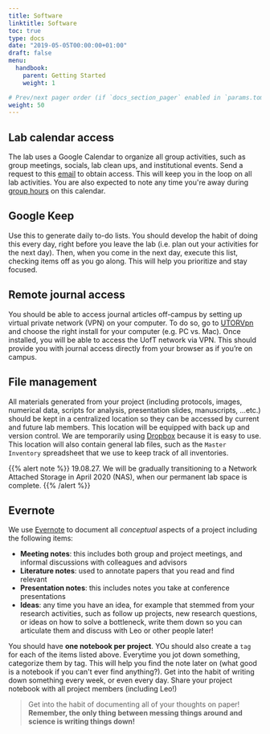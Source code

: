 ```yaml
---
title: Software
linktitle: Software
toc: true
type: docs
date: "2019-05-05T00:00:00+01:00"
draft: false
menu: 
  handbook:
    parent: Getting Started
    weight: 1

# Prev/next pager order (if `docs_section_pager` enabled in `params.toml`)
weight: 50
---
```



## Lab calendar access

The lab uses a Google Calendar to organize all group activities, such as group meetings, socials, lab clean ups, and institutional events. Send a request to this [email](lytchoulab@gmail.com) to obtain access. This will keep you in the loop on all lab activities. You are also expected to note any time you're away during [group hours](/handbook/hours#grouphours) on this calendar.

## Google Keep

Use this to generate daily to-do lists. You should develop the habit of doing this every day, right before you leave the lab (i.e. plan out your activities for the next day). Then, when you come in the next day, execute this list, checking items off as you go along. This will help you prioritize and stay focused.

## Remote journal access

You should be able to access journal articles off-campus by setting up virtual private network (VPN) on your computer. To do so, go to [UTORVpn](http://vpn.utoronto.ca/) and choose the right install for your computer (e.g. PC vs. Mac). Once installed, you will be able to access the UofT network via VPN. This should provide you with journal access directly from your browser as if you’re on campus.

## File management

All materials generated from your project (including protocols, images, numerical data, scripts for analysis, presentation slides, manuscripts, ...etc.) should be kept in a centralized location so they can be accessed by current and future lab members. This location will be equipped with back up and version control. We are temporarily using [Dropbox](https://www.dropbox.com/h) because it is easy to use. This location will also contain general lab files, such as the `Master Inventory` spreadsheet that we use to keep track of all inventories.

{{% alert note %}}
19.08.27. We will be gradually transitioning to a Network Attached Storage in April 2020 (NAS), when our permanent lab space is complete.
{{% /alert %}}


## Evernote

We use [Evernote](https://evernote.com/) to document all *conceptual* aspects of a project including the following items:

- **Meeting notes**: this includes both group and project meetings, and informal discussions with colleagues and advisors
- **Literature notes**: used to annotate papers that you read and find relevant
- **Presentation notes**: this includes notes you take at conference presentations
- **Ideas**: any time you have an idea, for example that stemmed from your research activities, such as follow up projects, new research questions, or ideas on how to solve a bottleneck, write them down so you can articulate them and discuss with Leo or other people later!

You should have **one notebook per project**. YOu should also create a `tag` for each of the items listed above. Everytime you jot down something, categorize them by tag. This will help you find the note later on (what good is a notebook if you can't ever find anything?). Get into the habit of writing down something every week, or even every day. Share your project notebook with all project members (including Leo!)

> Get into the habit of documenting all of your thoughts on paper! **Remember, the only thing between messing things around and science is writing things down!**

